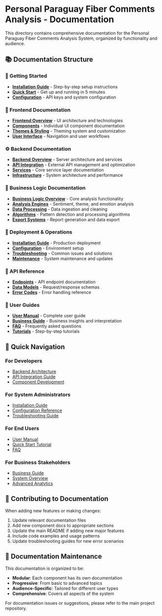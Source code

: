 # Personal Paraguay Fiber Comments Analysis - Documentation

This directory contains comprehensive documentation for the Personal Paraguay Fiber Comments Analysis System, organized by functionality and audience.

## 📚 Documentation Structure

### 🚀 Getting Started
- **[Installation Guide](getting-started/installation.md)** - Step-by-step setup instructions
- **[Quick Start](getting-started/quick-start.md)** - Get up and running in 5 minutes
- **[Configuration](getting-started/configuration.md)** - API keys and system configuration

### 🎨 Frontend Documentation
- **[Frontend Overview](frontend/README.md)** - UI architecture and technologies
- **[Components](frontend/components/)** - Individual UI component documentation
- **[Themes & Styling](frontend/themes/)** - Theming system and customization
- **[User Interface](frontend/user-interface/)** - Navigation and user workflows

### ⚙️ Backend Documentation
- **[Backend Overview](backend/README.md)** - Server architecture and services
- **[API Integration](backend/api/)** - External API management and optimization
- **[Services](backend/services/)** - Core service layer documentation
- **[Infrastructure](backend/infrastructure/)** - System architecture and performance

### 🧠 Business Logic Documentation
- **[Business Logic Overview](business-logic/README.md)** - Core analysis functionality
- **[Analysis Engines](business-logic/analysis-engines/)** - Sentiment, theme, and emotion analysis
- **[Data Processing](business-logic/data-processing/)** - Data ingestion and cleaning
- **[Algorithms](business-logic/algorithms/)** - Pattern detection and processing algorithms
- **[Export Systems](business-logic/exports/)** - Report generation and data export

### 🚢 Deployment & Operations
- **[Installation Guide](deployment/installation-guide.md)** - Production deployment
- **[Configuration](deployment/configuration.md)** - Environment setup
- **[Troubleshooting](deployment/troubleshooting.md)** - Common issues and solutions
- **[Maintenance](deployment/maintenance.md)** - System maintenance and updates

### 🔌 API Reference
- **[Endpoints](api-reference/endpoints.md)** - API endpoint documentation
- **[Data Models](api-reference/data-models.md)** - Request/response schemas
- **[Error Codes](api-reference/error-codes.md)** - Error handling reference

### 👥 User Guides
- **[User Manual](user-guides/user-manual.md)** - Complete user guide
- **[Business Guide](user-guides/business-guide.md)** - Business insights and interpretation
- **[FAQ](user-guides/faq.md)** - Frequently asked questions
- **[Tutorials](user-guides/tutorials/)** - Step-by-step tutorials

## 🎯 Quick Navigation

### For Developers
- [Backend Architecture](backend/infrastructure/architecture.md)
- [API Integration Guide](backend/api/)
- [Component Development](frontend/components/)

### For System Administrators
- [Installation Guide](deployment/installation-guide.md)
- [Configuration Reference](deployment/configuration.md)
- [Troubleshooting Guide](deployment/troubleshooting.md)

### For End Users
- [User Manual](user-guides/user-manual.md)
- [Quick Start Tutorial](user-guides/tutorials/basic-analysis.md)
- [FAQ](user-guides/faq.md)

### For Business Stakeholders
- [Business Guide](user-guides/business-guide.md)
- [System Overview](README.md)
- [Advanced Analytics](user-guides/tutorials/advanced-features.md)

## 📝 Contributing to Documentation

When adding new features or making changes:

1. Update relevant documentation files
2. Add new component docs to appropriate sections
3. Update the main README if adding new major features
4. Include code examples and usage patterns
5. Update troubleshooting guides for new error scenarios

## 🔄 Documentation Maintenance

This documentation is organized to be:
- **Modular**: Each component has its own documentation
- **Progressive**: From basic to advanced topics
- **Audience-Specific**: Tailored for different user types
- **Comprehensive**: Covers all aspects of the system

For documentation issues or suggestions, please refer to the main project repository.